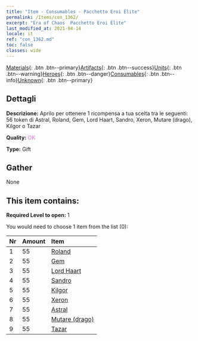 ```yaml
---
title: "Item - Consumables - Pacchetto Eroi Élite"
permalink: /Items/con_1362/
excerpt: "Era of Chaos  Pacchetto Eroi Élite"
last_modified_at: 2021-04-14
locale: it
ref: "con_1362.md"
toc: false
classes: wide
---
```

 [Materials](/it/Items/){: .btn .btn--primary}[Artifacts](/it/Items/Artifacts/){: .btn .btn--success}[Units](/it/Items/Units/){: .btn .btn--warning}[Heroes](/it/Items/Heroes/){: .btn .btn--danger}[Consumables](/it/Items/Consumables/){: .btn .btn--info}[Unknown](/it/Items/Unknown/){: .btn .btn--primary}

## Dettagli
 **Descrizione:** Aprilo per ottenere 1 ricompensa a tua scelta tra le seguenti: 56 token di Astral, Roland, Gem, Lord Haart, Sandro, Xeron, Mutare (drago), Kilgor o Tazar

 **Quality:** <span style="color: #DA70D6">OK</span>

 **Type:** Gift

## Gather

  None

## This item contains:

 **Required Level to open:** 1

 You would need to choose 1 item from the list (0):

  | Nr | Amount |     Item    |
  |:---|:-------|:------------|
  | 1 | 55 | [Roland](/it/Items/her_362/) | 
  | 2 | 55 | [Gem](/it/Items/her_369/) | 
  | 3 | 55 | [Lord Haart](/it/Items/her_370/) | 
  | 4 | 55 | [Sandro](/it/Items/her_371/) | 
  | 5 | 55 | [Kilgor](/it/Items/her_374/) | 
  | 6 | 55 | [Xeron](/it/Items/her_383/) | 
  | 7 | 55 | [Astral](/it/Items/her_388/) | 
  | 8 | 55 | [Mutare (drago)](/it/Items/her_390/) | 
  | 9 | 55 | [Tazar](/it/Items/her_393/) | 
